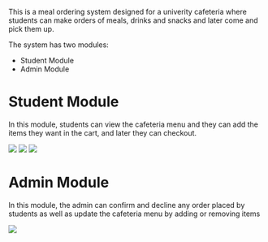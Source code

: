 <p>This is a meal ordering system designed for a univerity cafeteria where students can make orders of meals, drinks and snacks and later come and pick them up.</p>
<p>The system has two modules:</p>
<ul>
<li>Student Module</li>
<li>Admin Module</li>
</ul>
<h1>Student Module</h1>
<p>In this module, students can view the cafeteria menu and they can add the items they want in the cart, and later they can checkout.</p>
<img src="!https://user-images.githubusercontent.com/63863253/209917400-e4b26972-32c0-4185-89d3-a9da31063663.png">
<img src="!https://user-images.githubusercontent.com/63863253/209917531-8d645998-f7cb-4298-b202-9ace7cfea761.png">
<img src="!https://user-images.githubusercontent.com/63863253/209917583-f8863849-037a-450a-8485-43c6b2d71de7.png">
<h1>Admin Module</h1>
<p>In this module, the admin can confirm and decline any order placed by students as well as update the cafeteria menu by adding or removing items</p>
<img src="!https://user-images.githubusercontent.com/63863253/209917999-00ef6d62-6c70-44c5-b9c1-fb00bcd98792.png">
